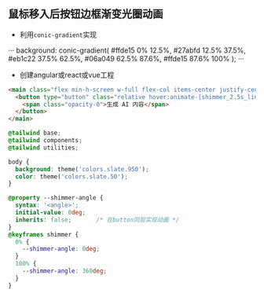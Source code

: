 ## 鼠标移入后按钮边框渐变光圈动画

- 利用`conic-gradient`实现

···
background: conic-gradient(
                #ffde15 0% 12.5%,
                #27abfd 12.5% 37.5%,
                #eb1c22 37.5% 62.5%,
                #06a049 62.5% 87.6%,
                #ffde15 87.6% 100%
            );
···

- 创建angular或react或vue工程

```html
<main class="flex min-h-screen w-full flex-col items-center justify-center">
  <button type="button" class="relative hover:animate-[shimmer_2.5s_linear_infinite] rounded-[24px] border bg-[conic-gradient(from_var(--shimmer-angle),theme(colors.slate.950)_0%,theme(colors.slate.500)_10%,theme(colors.slate.950)_20%)] px-24 py-8 text-3xl font-bold after:absolute after:inset-[3px] after:flex after:items-center after:justify-center after:rounded-[22px] after:bg-slate-900 after:content-[attr(aria-label)]" aria-label="生成 AI 内容">
    <span class="opacity-0">生成 AI 内容</span>
  </button>
</main>
```

```css
@tailwind base;
@tailwind components;
@tailwind utilities;

body {
  background: theme('colors.slate.950');
  color: theme('colors.slate.50');
}

@property --shimmer-angle {
  syntax: '<angle>';
  initial-value: 0deg;
  inherits: false;       /* 在button同层实现动画 */
}
@keyframes shimmer {
  0% {
    --shimmer-angle: 0deg;
  }
  100% {
    --shimmer-angle: 360deg;
  }
}
```
